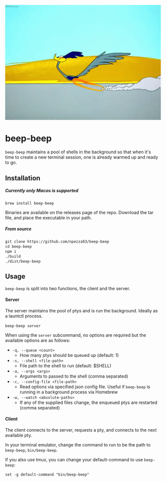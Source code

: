 <p align="center">
  <a href="https://github.com/npezza93/beep-beep">
    <img src="./.github/logo.gif" width="550">
  </a>
</p>

# beep-beep

`beep-beep` maintains a pool of shells in the background so that when it's time to
create a new terminal session, one is already warmed up and ready to go.

## Installation

##### Currently only Macos is supported

```
brew install beep-beep
```

Binaries are available on the releases page of the repo. Download the tar file,
and place the executable in your path.

##### From source
```
git clone https://github.com/npezza93/beep-beep
cd beep-beep
npm i
./build
./dist/beep-beep
```

## Usage

`beep-beep` is split into two functions, the client and the server.

#### Server

The server maintains the pool of ptys and is run the background. Ideally as a
launtctl process.

`beep-beep server`

When using the `server` subcommand, no options are required but the available
options are as follows:
  - `-q, --queue <count>`
    - How many ptys should be queued up (default: 1)
  - `-s, --shell <file-path>`
    - File path to the shell to run (default: $SHELL)
  - `-a, --args <args>`
    - Arguments to passed to the shell (comma separated)
  - `-c, --config-file <file-path>`
    - Read options via specified json config file. Useful if `beep-beep` is
      running in a background process via Homebrew
  - `-w, --watch <absolute-paths>`
    - If any of the supplied files change, the enqueued ptys are restarted (comma separated)


#### Client

The client connects to the server, requests a pty, and connects to the next
available pty.

In your terminal emulator, change the command to run to be the path to
`beep-beep`, `bin/beep-beep`.

If you also use tmux, you can change your default-command to use `beep-beep`:

```
set -g default-command "bin/beep-beep"
```
